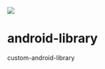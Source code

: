[![](https://jitpack.io/v/imfms/android-library.svg)](https://jitpack.io/#imfms/android-library)

# android-library
custom-android-library
